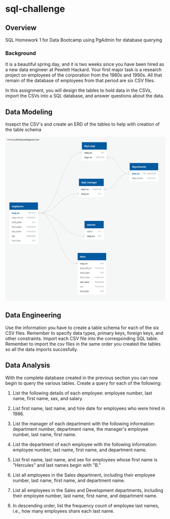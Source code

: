 # sql-challenge

## Overview
SQL Homework 1 for Data Bootcamp using PgAdmin for database querying 

### Background 
It is a beautiful spring day, and it is two weeks since you have been hired as a new data engineer at Pewlett Hackard. Your first major task is a research project on employees of the corporation from the 1980s and 1990s. All that remain of the database of employees from that period are six CSV files.

In this assignment, you will design the tables to hold data in the CSVs, import the CSVs into a SQL database, and answer questions about the data. 

## Data Modeling 
Insepct the CSV's and create an ERD of the tables to help with creation of the table schema

![SQL_homework_ERD](data/ERD.png)


## Data Engineering

Use the information you have to create a table schema for each of the six CSV files. Remember to specify data types, primary keys, foreign keys, and other constraints. Import each CSV file into the corresponding SQL table. Remember to import the csv files in the same order you created the tables so all the data imports succesfully. 





## Data Analysis

With the complete database created in the previous section you can now begin to query the various tables. Create a query for each of the following:

  1. List the following details of each employee: employee number, last name, first name, sex, and salary.

  2. List first name, last name, and hire date for employees who were hired in 1986.

  3. List the manager of each department with the following information: department number, department name, the manager's employee number, last name, first name.

  4. List the department of each employee with the following information: employee number, last name, first name, and department name.

  5. List first name, last name, and sex for employees whose first name is "Hercules" and last names begin with "B."

  6. List all employees in the Sales department, including their employee number, last name, first name, and department name.

  7. List all employees in the Sales and Development departments, including their employee number, last name, first name, and department name.

  8. In descending order, list the frequency count of employee last names, i.e., how many employees share each last name.



